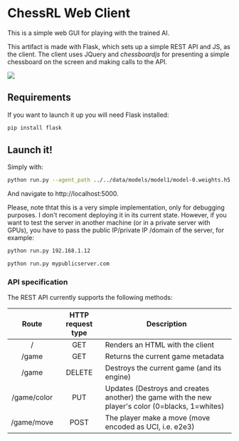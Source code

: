# ChessRL Web Client

This is a simple web GUI for playing with the trained AI.

This artifact is made with Flask, which sets up a simple REST API and JS, as the
client. The client uses JQuery and *chessboardjs* for presenting a simple chessboard
on the screen and making calls to the API.

![](img/screenshot-gui.png)

## Requirements
If you want to launch it up you will need Flask installed:

```bash
pip install flask
```

## Launch it!

Simply with:

```bash
python run.py --agent_path ../../data/models/model1/model-0.weights.h5  # or wherever the weights are. By default is this path.
```

And navigate to http://localhost:5000.

Please, note thtat this is a very simple implementation, only for debugging purposes. I don't recoment deploying it in its current state. However, if you want to test the server in another machine (or in a private server with GPUs), you have to pass the public IP/private IP /domain of the server, for example:

```bash
python run.py 192.168.1.12

python run.py mypublicserver.com
```

### API specification

The REST API currently supports the following methods:

| Route      |  HTTP request type    |  Description     |
|:----------:|:---------------------:|------------------|
| /          |   GET                 | Renders an HTML with the client |
| /game      |   GET                 | Returns the current game metadata|
| /game      |   DELETE              | Destroys the current game (and its engine)|
| /game/color      |   PUT              | Updates (Destroys and creates another) the game with the new player's color (0=blacks, 1=whites)| 
| /game/move      |   POST              | The player make a move (move encoded as UCI, i.e. e2e3)| 


